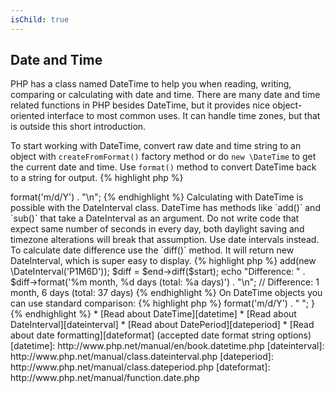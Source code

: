 ```yaml
---
isChild: true
---
```


## Date and Time

PHP has a class named DateTime to help you when reading, writing, comparing or calculating with date and time. There are
many date and time related functions in PHP besides DateTime, but it provides nice object-oriented interface to most
common uses. It can handle time zones, but that is outside this short introduction.

To start working with DateTime, convert raw date and time string to an object with `createFromFormat()` factory method
or do `new \DateTime` to get the current date and time. Use `format()` method to convert DateTime back to a string for
output.
{% highlight php %}
<?php
$raw = '22. 11. 1968';
$start = \DateTime::createFromFormat('d. m. Y', $raw);

echo "Start date: " . $start->format('m/d/Y') . "\n";
{% endhighlight %}

Calculating with DateTime is possible with the DateInterval class. DateTime has methods like `add()` and `sub()` that
take a DateInterval as an argument. Do not write code that expect same number of seconds in every day, both daylight
saving and timezone alterations will break that assumption. Use date intervals instead. To calculate date difference use
the `diff()` method. It will return new DateInterval, which is super easy to display.
{% highlight php %}
<?php
// create a copy of $start and add one month and 6 days
$end = clone $start;
$end->add(new \DateInterval('P1M6D'));

$diff = $end->diff($start);
echo "Difference: " . $diff->format('%m month, %d days (total: %a days)') . "\n";
// Difference: 1 month, 6 days (total: 37 days)
{% endhighlight %}

On DateTime objects you can use standard comparison:
{% highlight php %}
<?php
if($start < $end) {
    echo "Start is before end!\n";
}
{% endhighlight %}
    
One last example to demonstrate the DatePeriod class. It is used to iterate over recurring events. It can take two
DateTime objects, start and end, and the interval for which it will return all events in between.
{% highlight php %}
<?php
// output all thursdays between $start and $end
$periodInterval = \DateInterval::createFromDateString('first thursday');
$periodIterator = new \DatePeriod($start, $periodInterval, $end, \DatePeriod::EXCLUDE_START_DATE);
foreach($periodIterator as $date)
{
    // output each date in the period
    echo $date->format('m/d/Y') . " ";
}
{% endhighlight %}

* [Read about DateTime][datetime]
* [Read about DateInterval][dateinterval]
* [Read about DatePeriod][dateperiod]
* [Read about date formatting][dateformat] (accepted date format string options)

[datetime]: http://www.php.net/manual/en/book.datetime.php
[dateinterval]: http://www.php.net/manual/class.dateinterval.php
[dateperiod]: http://www.php.net/manual/class.dateperiod.php
[dateformat]: http://www.php.net/manual/function.date.php
